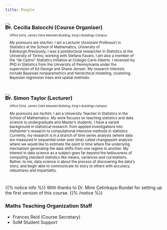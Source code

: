 ```yaml
---
title: People
---
```


<style>
/* Two image containers */
.column_small {
  margin-top:-40px;
  float: left;
  width: 20%;
  min-width: 20%;
  padding: 0em;
  white-space: normal;
}

.column_large {
  margin-top:-30px;
  float: left;
  width: 80%;
  min-width: 80%;
  padding: 1em;
  white-space: normal;
}

/* Clear floats after image containers */
.row::after {
  content: "";
  clear: both;
  display: table;
  white-space: normal;
}
</style>


<!---
### Dr. Ozan Evkaya (Course Organiser)

    
<div class="row">
  <div class="column_small">
    <img src="/images/people/Ozan.jpg" />
    <p style="margin-top: -40px; text-align: center; font-size: 3vw;"><a id="MailOzan"><i class="far fa-envelope" style="margin-right:1vw;"></i></a><a id="OzanWeb"><i class="fas fa-home"></i></a></p>
  </div>
  <div class="column_large">
    <p style="text-align: left; font-size: 1vw; overflow:hidden;">Office 2257, James Clerk Maxwell Building, King's Buildings Campus</p>
    <p style= "text-align: left; font-size: 1.2vw; overflow:hidden;"><em>My pronouns are he/him.</em>  I am University Teacher in Statistics at the School of Mathematics, at the University of Edinburgh, and a part-time lecturer TED University. Previously, I held postdoc positions at Padova University (2021) and KU Leuven (2020), after completing my PhD at Middle East Technical University in 2018. I am very interested in using statistical modelling to help people solve real-life problems - a crucial part of that is being able to extract the key messages from datasets and communicate those to non-statisticians!</p>
  </div>
</div>

--> 



### Dr. Cecilia Balocchi (Course Organiser)

<div class="row">
  <div class="column_small">
    <img src="/images/people/cecilia.jpg" />
    <p style="margin-top: -40px; text-align: center; font-size: 3vw;"><a id="MailCecilia"><i class="far fa-envelope" style="margin-right:1vw;"></i></a><a id="CeciliaWeb"><i class="fas fa-home"></i></a></p>
  </div>
  <div class="column_large">
    <p style="text-align: left; font-size: 1vw; overflow:hidden;">Office 5414, James Clerk Maxwell Building, King's Buildings Campus</p>
    <p style= "text-align: left; font-size: 1.2vw; overflow:hidden;"><em>My pronouns are she/her.</em> I am a Lecturer (Assistant Professor) in Statistics at the School of Mathematics, University of Edinburgh.Previously, I was a postdoctoral researcher in Statistics at the University of Torino, working with Stefano Favaro. I am also a member of the “de Castro” Statistics Initiative at Collegio Carlo Alberto.
I received my PhD in Statistics from the University of Pennsylvania under the supervision of Ed George and Shane Jensen. My research interests include Bayesian nonparametrics and hierarchical modeling, clustering, Bayesian regression trees and spatial methods.</p>
  </div>
</div>


### Dr. Simon Taylor (Lecturer)

<div class="row">
  <div class="column_small">
    <img src="/images/people/Simon.jpg" />
    <p style="margin-top: -40px; text-align: center; font-size: 3vw;"><a id="MailSimon"><i class="far fa-envelope" style="margin-right:1vw;"></i></a><a id="SimonWeb"><i class="fas fa-home"></i></a></p>
  </div>
  <div class="column_large">
    <p style="text-align: left; font-size: 1vw; overflow:hidden;">Office 5314, James Clerk Maxwell Building, King's Buildings Campus</p>
    <p style= "text-align: left; font-size: 1.2vw; overflow:hidden;"><em>My pronouns are he/him.</em> I am a University Teacher in Statistics in the School of Mathematics. My work focuses on teaching statistics and data science to undergraduate and Master’s students. I have a varied background in statistical research: from applied investigations into Alzheimer's research to computational intensive methods in statistics. Currently, my research is in a branch of time series analysis (where data are measured in sequential order over time) called changepoint analysis where we would like to estimate the point in time where the underlying mechanism generating the data shifts from one regime to another. My interest in data science as a subject goes far beyond the tediousness of computing standard statistics like means, variances and correlations. Rather, to me, data science is about the process of discovering the data's story, and begin able to communicate its story to others with accuracy, robustness and impartiality.</p>
  </div>
</div>


  {{% notice info %}}
With thanks to Dr. Mine Çetinkaya-Rundel for setting up the first version of this course. 
  {{% /notice %}}
  

### Maths Teaching Organization Staff
<ul>
  <li>Frances Reid (Course Secretary) <a id="CourseSec"><i class="far fa-envelope"></i></a></li>
  <!---
 <li>Kat Kiernan (Student Learning Advisor) <a id="SLA1"><i class="far fa-envelope"></i></a></li>
  --->
  <li>SoM Student Support <a id="SLA2"><i class="far fa-envelope"></i></a></li>
</ul>



  
